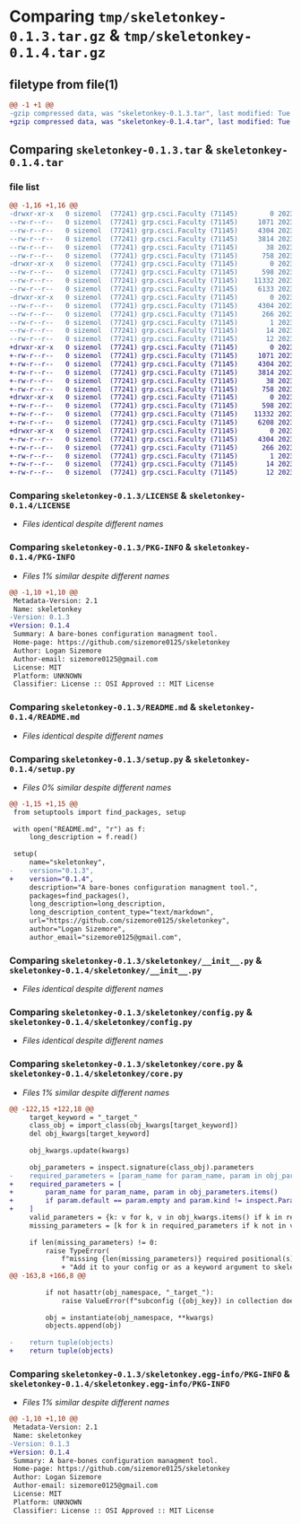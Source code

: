 # Comparing `tmp/skeletonkey-0.1.3.tar.gz` & `tmp/skeletonkey-0.1.4.tar.gz`

## filetype from file(1)

```diff
@@ -1 +1 @@
-gzip compressed data, was "skeletonkey-0.1.3.tar", last modified: Tue Aug  1 22:12:10 2023, max compression
+gzip compressed data, was "skeletonkey-0.1.4.tar", last modified: Tue Aug  8 23:57:09 2023, max compression
```

## Comparing `skeletonkey-0.1.3.tar` & `skeletonkey-0.1.4.tar`

### file list

```diff
@@ -1,16 +1,16 @@
-drwxr-xr-x   0 sizemol  (77241) grp.csci.Faculty (71145)        0 2023-08-01 22:12:10.302878 skeletonkey-0.1.3/
--rw-r--r--   0 sizemol  (77241) grp.csci.Faculty (71145)     1071 2023-05-01 03:35:36.000000 skeletonkey-0.1.3/LICENSE
--rw-r--r--   0 sizemol  (77241) grp.csci.Faculty (71145)     4304 2023-08-01 22:12:10.290877 skeletonkey-0.1.3/PKG-INFO
--rw-r--r--   0 sizemol  (77241) grp.csci.Faculty (71145)     3814 2023-05-01 05:00:51.000000 skeletonkey-0.1.3/README.md
--rw-r--r--   0 sizemol  (77241) grp.csci.Faculty (71145)       38 2023-08-01 22:12:10.322878 skeletonkey-0.1.3/setup.cfg
--rw-r--r--   0 sizemol  (77241) grp.csci.Faculty (71145)      758 2023-08-01 22:12:04.000000 skeletonkey-0.1.3/setup.py
-drwxr-xr-x   0 sizemol  (77241) grp.csci.Faculty (71145)        0 2023-08-01 22:12:09.830856 skeletonkey-0.1.3/skeletonkey/
--rw-r--r--   0 sizemol  (77241) grp.csci.Faculty (71145)      598 2023-08-01 22:00:42.000000 skeletonkey-0.1.3/skeletonkey/__init__.py
--rw-r--r--   0 sizemol  (77241) grp.csci.Faculty (71145)    11332 2023-08-01 22:00:42.000000 skeletonkey-0.1.3/skeletonkey/config.py
--rw-r--r--   0 sizemol  (77241) grp.csci.Faculty (71145)     6133 2023-08-01 22:00:42.000000 skeletonkey-0.1.3/skeletonkey/core.py
-drwxr-xr-x   0 sizemol  (77241) grp.csci.Faculty (71145)        0 2023-08-01 22:12:10.214873 skeletonkey-0.1.3/skeletonkey.egg-info/
--rw-r--r--   0 sizemol  (77241) grp.csci.Faculty (71145)     4304 2023-08-01 22:12:07.000000 skeletonkey-0.1.3/skeletonkey.egg-info/PKG-INFO
--rw-r--r--   0 sizemol  (77241) grp.csci.Faculty (71145)      266 2023-08-01 22:12:07.000000 skeletonkey-0.1.3/skeletonkey.egg-info/SOURCES.txt
--rw-r--r--   0 sizemol  (77241) grp.csci.Faculty (71145)        1 2023-08-01 22:12:07.000000 skeletonkey-0.1.3/skeletonkey.egg-info/dependency_links.txt
--rw-r--r--   0 sizemol  (77241) grp.csci.Faculty (71145)       14 2023-08-01 22:12:07.000000 skeletonkey-0.1.3/skeletonkey.egg-info/requires.txt
--rw-r--r--   0 sizemol  (77241) grp.csci.Faculty (71145)       12 2023-08-01 22:12:07.000000 skeletonkey-0.1.3/skeletonkey.egg-info/top_level.txt
+drwxr-xr-x   0 sizemol  (77241) grp.csci.Faculty (71145)        0 2023-08-08 23:57:09.422968 skeletonkey-0.1.4/
+-rw-r--r--   0 sizemol  (77241) grp.csci.Faculty (71145)     1071 2023-05-01 03:35:36.000000 skeletonkey-0.1.4/LICENSE
+-rw-r--r--   0 sizemol  (77241) grp.csci.Faculty (71145)     4304 2023-08-08 23:57:09.398967 skeletonkey-0.1.4/PKG-INFO
+-rw-r--r--   0 sizemol  (77241) grp.csci.Faculty (71145)     3814 2023-05-01 05:00:51.000000 skeletonkey-0.1.4/README.md
+-rw-r--r--   0 sizemol  (77241) grp.csci.Faculty (71145)       38 2023-08-08 23:57:09.450970 skeletonkey-0.1.4/setup.cfg
+-rw-r--r--   0 sizemol  (77241) grp.csci.Faculty (71145)      758 2023-08-08 23:55:06.000000 skeletonkey-0.1.4/setup.py
+drwxr-xr-x   0 sizemol  (77241) grp.csci.Faculty (71145)        0 2023-08-08 23:57:08.798939 skeletonkey-0.1.4/skeletonkey/
+-rw-r--r--   0 sizemol  (77241) grp.csci.Faculty (71145)      598 2023-08-01 22:00:42.000000 skeletonkey-0.1.4/skeletonkey/__init__.py
+-rw-r--r--   0 sizemol  (77241) grp.csci.Faculty (71145)    11332 2023-08-01 22:00:42.000000 skeletonkey-0.1.4/skeletonkey/config.py
+-rw-r--r--   0 sizemol  (77241) grp.csci.Faculty (71145)     6208 2023-08-08 23:54:23.000000 skeletonkey-0.1.4/skeletonkey/core.py
+drwxr-xr-x   0 sizemol  (77241) grp.csci.Faculty (71145)        0 2023-08-08 23:57:09.298963 skeletonkey-0.1.4/skeletonkey.egg-info/
+-rw-r--r--   0 sizemol  (77241) grp.csci.Faculty (71145)     4304 2023-08-08 23:57:07.000000 skeletonkey-0.1.4/skeletonkey.egg-info/PKG-INFO
+-rw-r--r--   0 sizemol  (77241) grp.csci.Faculty (71145)      266 2023-08-08 23:57:08.000000 skeletonkey-0.1.4/skeletonkey.egg-info/SOURCES.txt
+-rw-r--r--   0 sizemol  (77241) grp.csci.Faculty (71145)        1 2023-08-08 23:57:07.000000 skeletonkey-0.1.4/skeletonkey.egg-info/dependency_links.txt
+-rw-r--r--   0 sizemol  (77241) grp.csci.Faculty (71145)       14 2023-08-08 23:57:07.000000 skeletonkey-0.1.4/skeletonkey.egg-info/requires.txt
+-rw-r--r--   0 sizemol  (77241) grp.csci.Faculty (71145)       12 2023-08-08 23:57:07.000000 skeletonkey-0.1.4/skeletonkey.egg-info/top_level.txt
```

### Comparing `skeletonkey-0.1.3/LICENSE` & `skeletonkey-0.1.4/LICENSE`

 * *Files identical despite different names*

### Comparing `skeletonkey-0.1.3/PKG-INFO` & `skeletonkey-0.1.4/PKG-INFO`

 * *Files 1% similar despite different names*

```diff
@@ -1,10 +1,10 @@
 Metadata-Version: 2.1
 Name: skeletonkey
-Version: 0.1.3
+Version: 0.1.4
 Summary: A bare-bones configuration managment tool.
 Home-page: https://github.com/sizemore0125/skeletonkey
 Author: Logan Sizemore
 Author-email: sizemore0125@gmail.com
 License: MIT
 Platform: UNKNOWN
 Classifier: License :: OSI Approved :: MIT License
```

### Comparing `skeletonkey-0.1.3/README.md` & `skeletonkey-0.1.4/README.md`

 * *Files identical despite different names*

### Comparing `skeletonkey-0.1.3/setup.py` & `skeletonkey-0.1.4/setup.py`

 * *Files 0% similar despite different names*

```diff
@@ -1,15 +1,15 @@
 from setuptools import find_packages, setup
 
 with open("README.md", "r") as f:
     long_description = f.read()
 
 setup(
     name="skeletonkey",
-    version="0.1.3",
+    version="0.1.4",
     description="A bare-bones configuration managment tool.",
     packages=find_packages(),
     long_description=long_description,
     long_description_content_type="text/markdown",
     url="https://github.com/sizemore0125/skeletonkey",
     author="Logan Sizemore",
     author_email="sizemore0125@gmail.com",
```

### Comparing `skeletonkey-0.1.3/skeletonkey/__init__.py` & `skeletonkey-0.1.4/skeletonkey/__init__.py`

 * *Files identical despite different names*

### Comparing `skeletonkey-0.1.3/skeletonkey/config.py` & `skeletonkey-0.1.4/skeletonkey/config.py`

 * *Files identical despite different names*

### Comparing `skeletonkey-0.1.3/skeletonkey/core.py` & `skeletonkey-0.1.4/skeletonkey/core.py`

 * *Files 1% similar despite different names*

```diff
@@ -122,15 +122,18 @@
     target_keyword = "_target_"
     class_obj = import_class(obj_kwargs[target_keyword])
     del obj_kwargs[target_keyword]
 
     obj_kwargs.update(kwargs)
 
     obj_parameters = inspect.signature(class_obj).parameters
-    required_parameters = [param_name for param_name, param in obj_parameters.items() if param.default == param.empty]
+    required_parameters = [
+        param_name for param_name, param in obj_parameters.items()
+        if param.default == param.empty and param.kind != inspect.Parameter.VAR_KEYWORD
+    ]
     valid_parameters = {k: v for k, v in obj_kwargs.items() if k in required_parameters}
     missing_parameters = [k for k in required_parameters if k not in valid_parameters.keys()]
 
     if len(missing_parameters) != 0:
         raise TypeError(
             f"missing {len(missing_parameters)} required positional(s) argument: {', '.join(missing_parameters)}."
             + "Add it to your config or as a keyword argument to skeletonkey.instantiate()."
@@ -163,8 +166,8 @@
 
         if not hasattr(obj_namespace, "_target_"):
             raise ValueError(f"subconfig ({obj_key}) in collection does not have '_target_' key at the top level.")
         
         obj = instantiate(obj_namespace, **kwargs)
         objects.append(obj)
     
-    return tuple(objects)
+    return tuple(objects)
```

### Comparing `skeletonkey-0.1.3/skeletonkey.egg-info/PKG-INFO` & `skeletonkey-0.1.4/skeletonkey.egg-info/PKG-INFO`

 * *Files 1% similar despite different names*

```diff
@@ -1,10 +1,10 @@
 Metadata-Version: 2.1
 Name: skeletonkey
-Version: 0.1.3
+Version: 0.1.4
 Summary: A bare-bones configuration managment tool.
 Home-page: https://github.com/sizemore0125/skeletonkey
 Author: Logan Sizemore
 Author-email: sizemore0125@gmail.com
 License: MIT
 Platform: UNKNOWN
 Classifier: License :: OSI Approved :: MIT License
```

